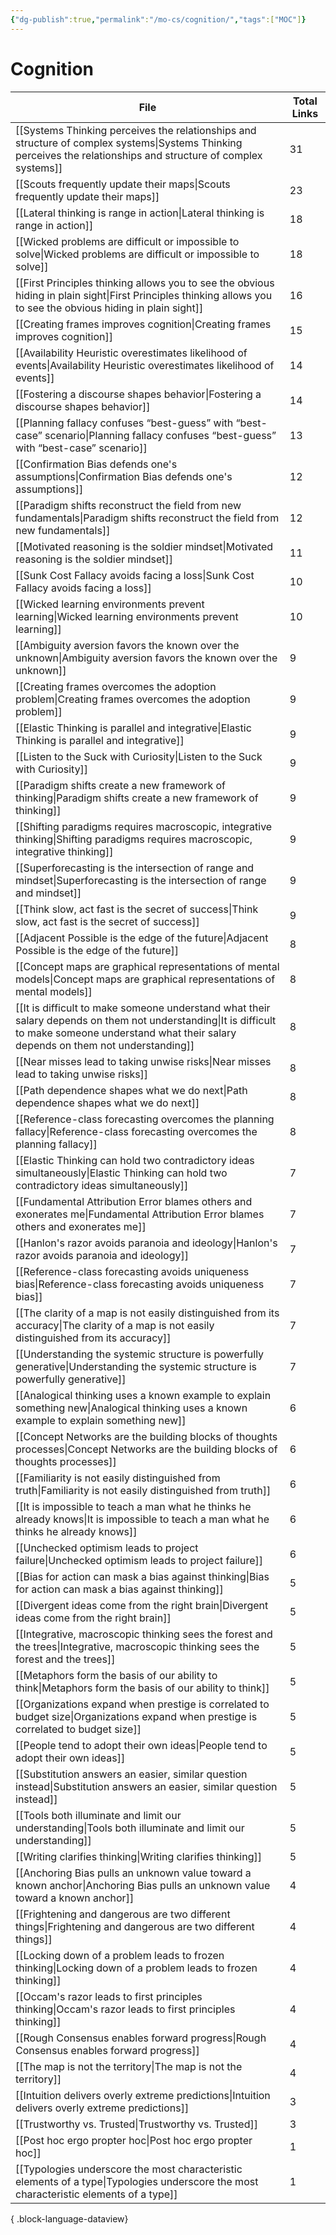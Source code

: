 ```yaml
---
{"dg-publish":true,"permalink":"/mo-cs/cognition/","tags":["MOC"]}
---
```


# Cognition

| File                                                                                                                                                                                                  | Total Links |
| ----------------------------------------------------------------------------------------------------------------------------------------------------------------------------------------------------- | ----------- |
| [[Systems Thinking perceives the relationships and structure of complex systems\|Systems Thinking perceives the relationships and structure of complex systems]]                                   | 31          |
| [[Scouts frequently update their maps\|Scouts frequently update their maps]]                                                                                                                       | 23          |
| [[Lateral thinking is range in action\|Lateral thinking is range in action]]                                                                                                                       | 18          |
| [[Wicked problems are difficult or impossible to solve\|Wicked problems are difficult or impossible to solve]]                                                                                     | 18          |
| [[First Principles thinking allows you to see the obvious hiding in plain sight\|First Principles thinking allows you to see the obvious hiding in plain sight]]                                   | 16          |
| [[Creating frames improves cognition\|Creating frames improves cognition]]                                                                                                                         | 15          |
| [[Availability Heuristic overestimates likelihood of events\|Availability Heuristic overestimates likelihood of events]]                                                                           | 14          |
| [[Fostering a discourse shapes behavior\|Fostering a discourse shapes behavior]]                                                                                                                   | 14          |
| [[Planning fallacy confuses “best-guess” with “best-case” scenario\|Planning fallacy confuses “best-guess” with “best-case” scenario]]                                                             | 13          |
| [[Confirmation Bias defends one's assumptions\|Confirmation Bias defends one's assumptions]]                                                                                                       | 12          |
| [[Paradigm shifts reconstruct the field from new fundamentals\|Paradigm shifts reconstruct the field from new fundamentals]]                                                                       | 12          |
| [[Motivated reasoning is the soldier mindset\|Motivated reasoning is the soldier mindset]]                                                                                                         | 11          |
| [[Sunk Cost Fallacy avoids facing a loss\|Sunk Cost Fallacy avoids facing a loss]]                                                                                                                 | 10          |
| [[Wicked learning environments prevent learning\|Wicked learning environments prevent learning]]                                                                                                   | 10          |
| [[Ambiguity aversion favors the known over the unknown\|Ambiguity aversion favors the known over the unknown]]                                                                                     | 9           |
| [[Creating frames overcomes the adoption problem\|Creating frames overcomes the adoption problem]]                                                                                                 | 9           |
| [[Elastic Thinking is parallel and integrative\|Elastic Thinking is parallel and integrative]]                                                                                                     | 9           |
| [[Listen to the Suck with Curiosity\|Listen to the Suck with Curiosity]]                                                                                                                           | 9           |
| [[Paradigm shifts create a new framework of thinking\|Paradigm shifts create a new framework of thinking]]                                                                                         | 9           |
| [[Shifting paradigms requires macroscopic, integrative thinking\|Shifting paradigms requires macroscopic, integrative thinking]]                                                                   | 9           |
| [[Superforecasting is the intersection of range and mindset\|Superforecasting is the intersection of range and mindset]]                                                                           | 9           |
| [[Think slow, act fast is the secret of success\|Think slow, act fast is the secret of success]]                                                                                                   | 9           |
| [[Adjacent Possible is the edge of the future\|Adjacent Possible is the edge of the future]]                                                                                                       | 8           |
| [[Concept maps are graphical representations of mental models\|Concept maps are graphical representations of mental models]]                                                                       | 8           |
| [[It is difficult to make someone understand what their salary depends on them not understanding\|It is difficult to make someone understand what their salary depends on them not understanding]] | 8           |
| [[Near misses lead to taking unwise risks\|Near misses lead to taking unwise risks]]                                                                                                               | 8           |
| [[Path dependence shapes what we do next\|Path dependence shapes what we do next]]                                                                                                                 | 8           |
| [[Reference-class forecasting overcomes the planning fallacy\|Reference-class forecasting overcomes the planning fallacy]]                                                                         | 8           |
| [[Elastic Thinking can hold two contradictory ideas simultaneously\|Elastic Thinking can hold two contradictory ideas simultaneously]]                                                             | 7           |
| [[Fundamental Attribution Error blames others and exonerates me\|Fundamental Attribution Error blames others and exonerates me]]                                                                   | 7           |
| [[Hanlon's razor avoids paranoia and ideology\|Hanlon's razor avoids paranoia and ideology]]                                                                                                       | 7           |
| [[Reference-class forecasting avoids uniqueness bias\|Reference-class forecasting avoids uniqueness bias]]                                                                                         | 7           |
| [[The clarity of a map is not easily distinguished from its accuracy\|The clarity of a map is not easily distinguished from its accuracy]]                                                         | 7           |
| [[Understanding the systemic structure is powerfully generative\|Understanding the systemic structure is powerfully generative]]                                                                   | 7           |
| [[Analogical thinking uses a known example to explain something new\|Analogical thinking uses a known example to explain something new]]                                                           | 6           |
| [[Concept Networks are the building blocks of thoughts processes\|Concept Networks are the building blocks of thoughts processes]]                                                                 | 6           |
| [[Familiarity is not easily distinguished from truth\|Familiarity is not easily distinguished from truth]]                                                                                         | 6           |
| [[It is impossible to teach a man what he thinks he already knows\|It is impossible to teach a man what he thinks he already knows]]                                                               | 6           |
| [[Unchecked optimism leads to project failure\|Unchecked optimism leads to project failure]]                                                                                                       | 6           |
| [[Bias for action can mask a bias against thinking\|Bias for action can mask a bias against thinking]]                                                                                             | 5           |
| [[Divergent ideas come from the right brain\|Divergent ideas come from the right brain]]                                                                                                           | 5           |
| [[Integrative, macroscopic thinking sees the forest and the trees\|Integrative, macroscopic thinking sees the forest and the trees]]                                                               | 5           |
| [[Metaphors form the basis of our ability to think\|Metaphors form the basis of our ability to think]]                                                                                             | 5           |
| [[Organizations expand when prestige is correlated to budget size\|Organizations expand when prestige is correlated to budget size]]                                                               | 5           |
| [[People tend to adopt their own ideas\|People tend to adopt their own ideas]]                                                                                                                     | 5           |
| [[Substitution answers an easier, similar question instead\|Substitution answers an easier, similar question instead]]                                                                             | 5           |
| [[Tools both illuminate and limit our understanding\|Tools both illuminate and limit our understanding]]                                                                                           | 5           |
| [[Writing clarifies thinking\|Writing clarifies thinking]]                                                                                                                                         | 5           |
| [[Anchoring Bias pulls an unknown value toward a known anchor\|Anchoring Bias pulls an unknown value toward a known anchor]]                                                                       | 4           |
| [[Frightening and dangerous are two different things\|Frightening and dangerous are two different things]]                                                                                         | 4           |
| [[Locking down of a problem leads to frozen thinking\|Locking down of a problem leads to frozen thinking]]                                                                                         | 4           |
| [[Occam's razor leads to first principles thinking\|Occam's razor leads to first principles thinking]]                                                                                             | 4           |
| [[Rough Consensus enables forward progress\|Rough Consensus enables forward progress]]                                                                                                             | 4           |
| [[The map is not the territory\|The map is not the territory]]                                                                                                                                     | 4           |
| [[Intuition delivers overly extreme predictions\|Intuition delivers overly extreme predictions]]                                                                                                   | 3           |
| [[Trustworthy vs. Trusted\|Trustworthy vs. Trusted]]                                                                                                                                               | 3           |
| [[Post hoc ergo propter hoc\|Post hoc ergo propter hoc]]                                                                                                                                           | 1           |
| [[Typologies underscore the most characteristic elements of a type\|Typologies underscore the most characteristic elements of a type]]                                                             | 1           |

{ .block-language-dataview}
